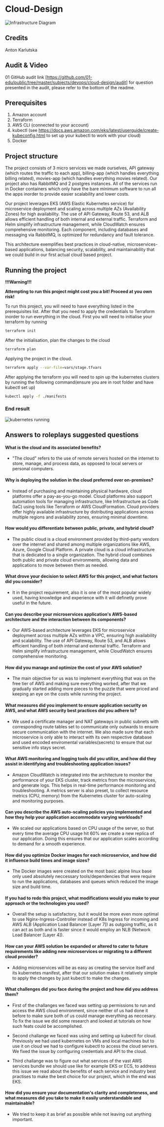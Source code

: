 # Cloud-Design

![Infrastructure Diagram](<img/Screenshot from 2024-09-27 14-16-28.png>)

## Credits

Anton
Karlutska

## Audit & Video
01 GitHub audit link [https://github.com/01-edu/public/tree/master/subjects/devops/cloud-design/audit]
for question presented in the audit, please refer to the bottom of the readme.

## Prerequisites

1. Amazon account
2. Terraform
3. AWS CLI (connected to your account)
4. kubectl (see https://docs.aws.amazon.com/eks/latest/userguide/create-kubeconfig.html to set up your kubectl to work with your cloud)
5. Docker

## Project structure

The project consists of 3 micro services we made ourselves, API gateway (which routes the traffic to each app), billing-app (which handles everything billing related), movies-app (which handles everything movies related). Our project also has RabbitMQ and 2 postgres instances. All of the services run in Docker containers which only have the bare minimum software to run all the apps inorder to provide easier scalability and lower costs.

Our project leverages EKS (AWS Elastic Kubernetes service) for microservice deployment and scaling across multiple AZs (Availability Zones) for high availability. The use of API Gateway, Route 53, and ALB allows efficient handling of both internal and external traffic. Terraform and Helm simplify infrastructure management, while CloudWatch ensures comprehensive monitoring. Each component, including databases and messaging via RabbitMQ, is optimized for redundancy and fault tolerance.

This architecture exemplifies best practices in cloud-native, microservices-based applications, balancing security, scalability, and maintainability that we could build in our first actual cloud based project.

## Running the project
**!!!Warning!!!**

**Attempting to run this project might cost you a bit! Proceed at you own risk!**

To run this project, you will need to have everything listed in the prerequisites list. After that you need to apply the credentials to Terraform inorder to run everything in the cloud. 
First you will need to initialise your terraform by running
```bash
terraform init
```
After the initialisation, plan the changes to the cloud
```bash
terraform plan
```
Applying the project in the cloud.
```bash 
terraform apply --var-file=vars/stage.tfvars
```
After applying the terraform you will need to spin up the kubernetes clusters by running the following command(ensure you are in root folder and have kubectl set up)
```bash
kubectl apply -f ./manifests
```

### End result
![kubernetes running](<img/Screenshot_from_2024-09-27_01-07-37.png>)

## Answers to roleplays suggested questions

#### What is the cloud and its associated benefits?
- "The cloud" refers to the use of remote servers hosted on the internet to store, manage, and process data, as opposed to local servers or personal computers.

#### Why is deploying the solution in the cloud preferred over on-premises?
- Instead of purchasing and maintaining physical hardware, cloud platforms offer a pay-as-you-go model. Cloud platforms also support automation tools for managing infrastructure, like Infrastructure as Code (IaC) using tools like Terraform or AWS CloudFormation. Cloud providers offer highly available infrastructure by distributing applications across multiple regions and availability zones, ensuring minimal downtime.

#### How would you differentiate between public, private, and hybrid cloud?
- The public cloud is a cloud environment provided by third-party vendors over the internet and shared among multiple organizations like AWS, Azure, Google Cloud Platform. A private cloud is a cloud infrastructure that is dedicated to a single organization. The hybrid cloud combines both public and private cloud environments, allowing data and applications to move between them as needed.

#### What drove your decision to select AWS for this project, and what factors did you consider?
- It in the project requirement, also it is one of the most popular widely used, having knowledge and experience with it will definetly prove useful in the future.

#### Can you describe your microservices application's AWS-based architecture and the interaction between its components?
- Our AWS-based architecture leverages EKS for microservice deployment across multiple AZs within a VPC, ensuring high availability and scalability. The use of API Gateway, Route 53, and ALB allows efficient handling of both internal and external traffic. Terraform and Helm simplify infrastructure management, while CloudWatch ensures comprehensive monitoring.

#### How did you manage and optimize the cost of your AWS solution?
- The main objective for us was to implement everything that was on the free tier of AWS and making sure everything worked, after that we gradually started adding more pieces to the puzzle that were priced and keeping an eye on the costs while running the project.

#### What measures did you implement to ensure application security on AWS, and what AWS security best practices did you adhere to?
- We used a certificate manager and NAT gateways in public subnets with corresponding route tables set to communicate only outwards to ensure secure communication with the internet. We also made sure that each microservice is only able to interact with its own respective database and used encoded enviromental variables(secrets) to ensure that our sensitive info stays secret. 

#### What AWS monitoring and logging tools did you utilize, and how did they assist in identifying and troubleshooting application issues?
-  Amazon CloudWatch is integrated into the architecture to monitor the performance of your EKS cluster, track metrics from the microservices, and generate logs. This helps in real-time performance monitoring and troubleshooting. A metrics server is also preset, to collect resource metrics (CPU, memory) from the Kubernetes cluster for auto-scaling and monitoring purposes.

#### Can you describe the AWS auto-scaling policies you implemented and how they help your application accommodate varying workloads?
- We scaled our applications based on CPU usage of the server, so that every time the average CPU usage hit 60% we create a new replica of our application. Doing this ensures that our application scales according to demand for a smooth experience.

#### How did you optimize Docker images for each microservice, and how did it influence build times and image sizes?
- The Docker images were created on the most basic alpine linux base only used absolutely neccessary tools/dependencies that were require to run the applications, databases and queues which reduced the image size and build time.

#### If you had to redo this project, what modifications would you make to your approach or the technologies you used?
- Overall the setup is satisfactory, but it would be more even more optimal to use Nginx-Ingress-Controller instead of K8s Ingress for incoming and AWS ALB (Application Load Balancer [Layer 7]) as outgoing traffic, as it can act as both and is faster since it would employ an NLB (Network Load Balancer [Layer 4]).

#### How can your AWS solution be expanded or altered to cater to future requirements like adding new microservices or migrating to a different cloud provider?
- Adding microservices will be as easy as creating the service itself and its kubernetes manifest, after that our solution makes it relatively simple to apply the changes by just kubectl to make the changes.

#### What challenges did you face during the project and how did you address them?
- First of the challanges we faced was setting up permissions to run and access the AWS cloud environment, since neither of us had done it before to make sure both of us could manage everything as neccesary. To fix the issue we did some research and looked at tutorials on how such feats could be accomplished.

- Second challange we faced was using and setting up kubectl for cloud. Previously we had used kubernetes on VMs and local machines but to use it on cloud we had to configure kubectl to access the cloud servers. We fixed the issue by configuring credentials and API to the cloud.

- Third challange was to figure out what services of the vast AWS services bundle we should use like for example EKS or ECS, to address this issue we read about the benefits of each service and industry best practises to make the best choice for our project, which in the end was EKS.

#### How did you ensure your documentation's clarity and completeness, and what measures did you take to make it easily understandable and maintainable?
- We tried to keep it as brief as possible while not leaving out anything important.
